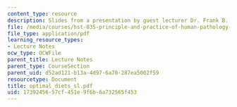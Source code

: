 ```yaml
---
content_type: resource
description: Slides from a presentation by guest lecturer Dr. Frank B. Hu.
file: /media/courses/hst-035-principle-and-practice-of-human-pathology-spring-2003/1739245657cf451e9f6b6a732565f453_optimal_diets_sl.pdf
file_type: application/pdf
learning_resource_types:
- Lecture Notes
ocw_type: OCWFile
parent_title: Lecture Notes
parent_type: CourseSection
parent_uid: d52ad121-b13a-4d97-6a70-287ea5002f59
resourcetype: Document
title: optimal_diets_sl.pdf
uid: 17392456-57cf-451e-9f6b-6a732565f453
---
```

